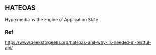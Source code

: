 ## HATEOAS
Hypermedia as the Engine of Application State

### Ref
https://www.geeksforgeeks.org/hateoas-and-why-its-needed-in-restful-api/
